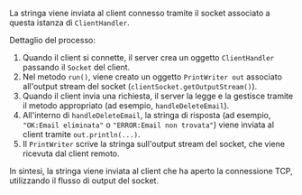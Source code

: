 La stringa viene inviata al client connesso tramite il socket associato a questa istanza di `ClientHandler`.

Dettaglio del processo:
1. Quando il client si connette, il server crea un oggetto `ClientHandler` passando il `Socket` del client.
2. Nel metodo `run()`, viene creato un oggetto `PrintWriter out` associato all'output stream del socket (`clientSocket.getOutputStream()`).
3. Quando il client invia una richiesta, il server la legge e la gestisce tramite il metodo appropriato (ad esempio, `handleDeleteEmail`).
4. All'interno di `handleDeleteEmail`, la stringa di risposta (ad esempio, `"OK:Email eliminata"` o `"ERROR:Email non trovata"`) viene inviata al client tramite `out.println(...)`.
5. Il `PrintWriter` scrive la stringa sull'output stream del socket, che viene ricevuta dal client remoto.

In sintesi, la stringa viene inviata al client che ha aperto la connessione TCP, utilizzando il flusso di output del socket.